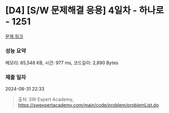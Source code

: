 # [D4] [S/W 문제해결 응용] 4일차 - 하나로 - 1251 

[문제 링크](https://swexpertacademy.com/main/code/problem/problemDetail.do?contestProbId=AV15StKqAQkCFAYD) 

### 성능 요약

메모리: 85,548 KB, 시간: 977 ms, 코드길이: 2,890 Bytes

### 제출 일자

2024-08-31 22:33



> 출처: SW Expert Academy, https://swexpertacademy.com/main/code/problem/problemList.do